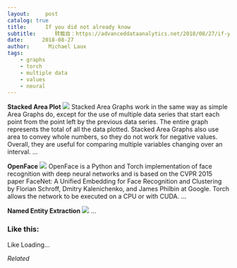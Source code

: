 ```yaml
---
layout:     post
catalog: true
title:      If you did not already know
subtitle:      转载自：https://advanceddataanalytics.net/2018/08/27/if-you-did-not-already-know-466/
date:      2018-08-27
author:      Michael Laux
tags:
    - graphs
    - torch
    - multiple data
    - values
    - neural
---
```


**Stacked Area Plot** ![](https://aboutdataanalytics.files.wordpress.com/2015/01/google.png?w=529)
Stacked Area Graphs work in the same way as simple Area Graphs do, except for the use of multiple data series that start each point from the point left by the previous data series. The entire graph represents the total of all the data plotted. Stacked Area Graphs also use area to convey whole numbers, so they do not work for negative values. Overall, they are useful for comparing multiple variables changing over an interval. … 

**OpenFace** ![](https://aboutdataanalytics.files.wordpress.com/2015/01/google.png?w=529)
OpenFace is a Python and Torch implementation of face recognition with deep neural networks and is based on the CVPR 2015 paper FaceNet: A Unified Embedding for Face Recognition and Clustering by Florian Schroff, Dmitry Kalenichenko, and James Philbin at Google. Torch allows the network to be executed on a CPU or with CUDA. … 

**Named Entity Extraction** ![](https://aboutdataanalytics.files.wordpress.com/2015/01/google.png?w=529)
 … 





### Like this:

Like Loading...


*Related*


